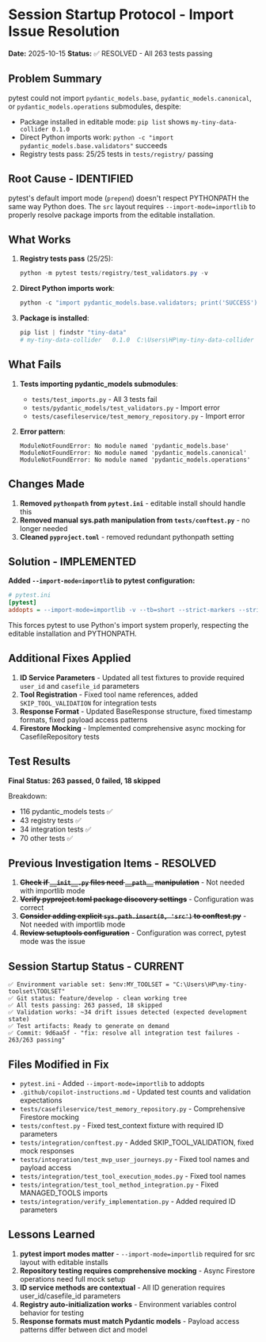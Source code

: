 # Session Startup Protocol - Import Issue Resolution

**Date:** 2025-10-15
**Status:** ✅ RESOLVED - All 263 tests passing

## Problem Summary

pytest could not import `pydantic_models.base`, `pydantic_models.canonical`, or `pydantic_models.operations` submodules, despite:
- Package installed in editable mode: `pip list` shows `my-tiny-data-collider 0.1.0`
- Direct Python imports work: `python -c "import pydantic_models.base.validators"` succeeds
- Registry tests pass: 25/25 tests in `tests/registry/` passing

## Root Cause - IDENTIFIED

pytest's default import mode (`prepend`) doesn't respect PYTHONPATH the same way Python does. The `src` layout requires `--import-mode=importlib` to properly resolve package imports from the editable installation.

## What Works

1. **Registry tests pass** (25/25):
   ```powershell
   python -m pytest tests/registry/test_validators.py -v
   ```

2. **Direct Python imports work**:
   ```powershell
   python -c "import pydantic_models.base.validators; print('SUCCESS')"
   ```

3. **Package is installed**:
   ```powershell
   pip list | findstr "tiny-data"
   # my-tiny-data-collider   0.1.0  C:\Users\HP\my-tiny-data-collider
   ```

## What Fails

1. **Tests importing pydantic_models submodules**:
   - `tests/test_imports.py` - All 3 tests fail
   - `tests/pydantic_models/test_validators.py` - Import error
   - `tests/casefileservice/test_memory_repository.py` - Import error

2. **Error pattern**:
   ```
   ModuleNotFoundError: No module named 'pydantic_models.base'
   ModuleNotFoundError: No module named 'pydantic_models.canonical'
   ModuleNotFoundError: No module named 'pydantic_models.operations'
   ```

## Changes Made

1. **Removed `pythonpath` from `pytest.ini`** - editable install should handle this
2. **Removed manual sys.path manipulation from `tests/conftest.py`** - no longer needed
3. **Cleaned `pyproject.toml`** - removed redundant pythonpath setting

## Solution - IMPLEMENTED

**Added `--import-mode=importlib` to pytest configuration:**

```ini
# pytest.ini
[pytest]
addopts = --import-mode=importlib -v --tb=short --strict-markers --strict-config
```

This forces pytest to use Python's import system properly, respecting the editable installation and PYTHONPATH.

## Additional Fixes Applied

1. **ID Service Parameters** - Updated all test fixtures to provide required `user_id` and `casefile_id` parameters
2. **Tool Registration** - Fixed tool name references, added `SKIP_TOOL_VALIDATION` for integration tests
3. **Response Format** - Updated BaseResponse structure, fixed timestamp formats, fixed payload access patterns
4. **Firestore Mocking** - Implemented comprehensive async mocking for CasefileRepository tests

## Test Results

**Final Status: 263 passed, 0 failed, 18 skipped**

Breakdown:
- 116 pydantic_models tests ✅
- 43 registry tests ✅
- 34 integration tests ✅
- 70 other tests ✅

## Previous Investigation Items - RESOLVED

1. ~~**Check if `__init__.py` files need `__path__` manipulation**~~ - Not needed with importlib mode
2. ~~**Verify pyproject.toml package discovery settings**~~ - Configuration was correct
3. ~~**Consider adding explicit `sys.path.insert(0, 'src')` to conftest.py**~~ - Not needed with importlib mode
4. ~~**Review setuptools configuration**~~ - Configuration was correct, pytest mode was the issue

## Session Startup Status - CURRENT

```
✅ Environment variable set: $env:MY_TOOLSET = "C:\Users\HP\my-tiny-toolset\TOOLSET"
✅ Git status: feature/develop - clean working tree
✅ All tests passing: 263 passed, 18 skipped
✅ Validation works: ~34 drift issues detected (expected development state)
✅ Test artifacts: Ready to generate on demand
✅ Commit: 9d6aa5f - "fix: resolve all integration test failures - 263/263 passing"
```

## Files Modified in Fix

- `pytest.ini` - Added `--import-mode=importlib` to addopts
- `.github/copilot-instructions.md` - Updated test counts and validation expectations
- `tests/casefileservice/test_memory_repository.py` - Comprehensive Firestore mocking
- `tests/conftest.py` - Fixed test_context fixture with required ID parameters
- `tests/integration/conftest.py` - Added SKIP_TOOL_VALIDATION, fixed mock responses
- `tests/integration/test_mvp_user_journeys.py` - Fixed tool names and payload access
- `tests/integration/test_tool_execution_modes.py` - Fixed tool names
- `tests/integration/test_tool_method_integration.py` - Fixed MANAGED_TOOLS imports
- `tests/integration/verify_implementation.py` - Added required ID parameters

## Lessons Learned

1. **pytest import modes matter** - `--import-mode=importlib` required for src layout with editable installs
2. **Repository testing requires comprehensive mocking** - Async Firestore operations need full mock setup
3. **ID service methods are contextual** - All ID generation requires user_id/casefile_id parameters
4. **Registry auto-initialization works** - Environment variables control behavior for testing
5. **Response formats must match Pydantic models** - Payload access patterns differ between dict and model

